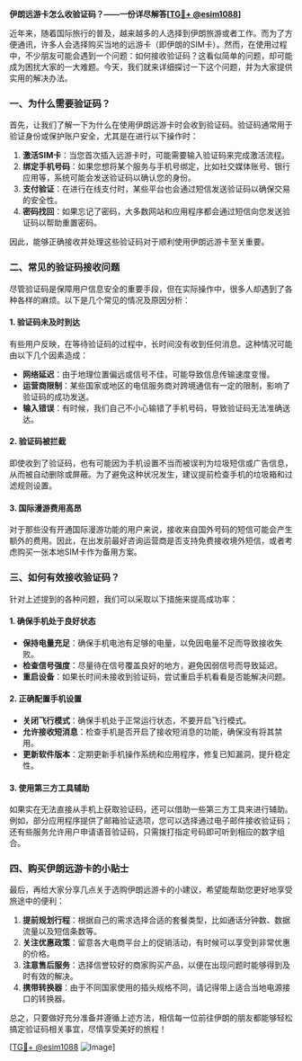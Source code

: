 **伊朗远游卡怎么收验证码？——一份详尽解答[[TG💪+ @esim1088](https://t.me/s/esim1088)]**

近年来，随着国际旅行的普及，越来越多的人选择到伊朗旅游或者工作。而为了方便通讯，许多人会选择购买当地的远游卡（即伊朗的SIM卡）。然而，在使用过程中，不少朋友可能会遇到一个问题：如何接收验证码？这看似简单的问题，却可能成为困扰大家的一大难题。今天，我们就来详细探讨一下这个问题，并为大家提供实用的解决办法。

### 一、为什么需要验证码？

首先，让我们了解一下为什么在使用伊朗远游卡时会收到验证码。验证码通常用于验证身份或保护账户安全，尤其是在进行以下操作时：

1. **激活SIM卡**：当您首次插入远游卡时，可能需要输入验证码来完成激活流程。
2. **绑定手机号码**：如果您想将某个服务与手机号绑定，比如社交媒体账号、银行应用等，系统可能会发送验证码以确认您的身份。
3. **支付验证**：在进行在线支付时，某些平台也会通过短信发送验证码以确保交易的安全性。
4. **密码找回**：如果忘记了密码，大多数网站和应用程序都会通过短信向您发送验证码以帮助重置密码。

因此，能够正确接收并处理这些验证码对于顺利使用伊朗远游卡至关重要。

### 二、常见的验证码接收问题

尽管验证码是保障用户信息安全的重要手段，但在实际操作中，很多人却遇到了各种各样的麻烦。以下是几个常见的情况及原因分析：

#### 1. 验证码未及时到达
有些用户反映，在等待验证码的过程中，长时间没有收到任何消息。这种情况可能由以下几个因素造成：
- **网络延迟**：由于地理位置偏远或信号不佳，可能导致信息传输速度变慢。
- **运营商限制**：某些国家或地区的电信服务商对跨境通信有一定的限制，影响了验证码的成功发送。
- **输入错误**：有时候，我们自己不小心输错了手机号码，导致验证码无法准确送达。

#### 2. 验证码被拦截
即使收到了验证码，也有可能因为手机设置不当而被误判为垃圾短信或广告信息，从而被自动删除或屏蔽。为了避免这种状况发生，建议提前检查手机的垃圾箱和过滤规则设置。

#### 3. 国际漫游费用高昂
对于那些没有开通国际漫游功能的用户来说，接收来自国外号码的短信可能会产生额外的费用。因此，在出发前最好咨询运营商是否支持免费接收境外短信，或者考虑购买一张本地SIM卡作为备用方案。

### 三、如何有效接收验证码？

针对上述提到的各种问题，我们可以采取以下措施来提高成功率：

#### 1. 确保手机处于良好状态
- **保持电量充足**：确保手机电池有足够的电量，以免因电量不足而导致接收失败。
- **检查信号强度**：尽量待在信号覆盖良好的地方，避免因弱信号而导致延迟。
- **重启设备**：如果长时间未接收到验证码，尝试重启手机看看是否能解决问题。

#### 2. 正确配置手机设置
- **关闭飞行模式**：确保手机处于正常运行状态，不要开启飞行模式。
- **允许接收短消息**：检查手机是否开启了接收短消息的功能，确保没有将其禁用。
- **更新软件版本**：定期更新手机操作系统和应用程序，修复已知漏洞，提升稳定性。

#### 3. 使用第三方工具辅助
如果实在无法直接从手机上获取验证码，还可以借助一些第三方工具来进行辅助。例如，部分应用程序提供了邮箱验证选项，您可以选择通过电子邮件接收验证码；还有些服务允许用户申请语音验证码，只需拨打指定号码即可听到相应的数字组合。

### 四、购买伊朗远游卡的小贴士

最后，再给大家分享几点关于选购伊朗远游卡的小建议，希望能帮助您更好地享受旅途中的便利：

1. **提前规划行程**：根据自己的需求选择合适的套餐类型，比如通话分钟数、数据流量以及短信条数等。
2. **关注优惠政策**：留意各大电商平台上的促销活动，有时候可以享受到非常优惠的价格。
3. **注意售后服务**：选择信誉较好的商家购买产品，以便在出现问题时能够得到及时有效的解决。
4. **携带转换器**：由于不同国家使用的插头规格不同，请记得带上适合当地电源接口的转换器。

总之，只要做好充分准备并遵循上述方法，相信每一位前往伊朗的朋友都能够轻松搞定验证码相关事宜，尽情享受美好的旅程！

[[TG💪+ @esim1088](https://t.me/s/esim1088) ![Image](https://i.postimg.cc/4NQfJmqS/Snipaste-2025-05-13-00-14-12.png)]